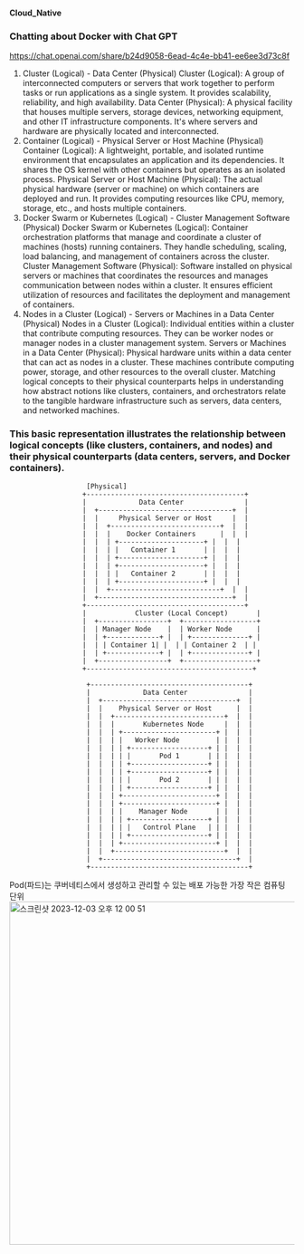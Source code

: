 #### Cloud_Native


### Chatting  about Docker with Chat GPT
https://chat.openai.com/share/b24d9058-6ead-4c4e-bb41-ee6ee3d73c8f


1. Cluster (Logical) - Data Center (Physical)
Cluster (Logical): A group of interconnected computers or servers that work together to perform tasks or run applications as a single system. It provides scalability, reliability, and high availability.
Data Center (Physical): A physical facility that houses multiple servers, storage devices, networking equipment, and other IT infrastructure components. It's where servers and hardware are physically located and interconnected.
2. Container (Logical) - Physical Server or Host Machine (Physical)
Container (Logical): A lightweight, portable, and isolated runtime environment that encapsulates an application and its dependencies. It shares the OS kernel with other containers but operates as an isolated process.
Physical Server or Host Machine (Physical): The actual physical hardware (server or machine) on which containers are deployed and run. It provides computing resources like CPU, memory, storage, etc., and hosts multiple containers.
3. Docker Swarm or Kubernetes (Logical) - Cluster Management Software (Physical)
Docker Swarm or Kubernetes (Logical): Container orchestration platforms that manage and coordinate a cluster of machines (hosts) running containers. They handle scheduling, scaling, load balancing, and management of containers across the cluster.
Cluster Management Software (Physical): Software installed on physical servers or machines that coordinates the resources and manages communication between nodes within a cluster. It ensures efficient utilization of resources and facilitates the deployment and management of containers.
4. Nodes in a Cluster (Logical) - Servers or Machines in a Data Center (Physical)
Nodes in a Cluster (Logical): Individual entities within a cluster that contribute computing resources. They can be worker nodes or manager nodes in a cluster management system.
Servers or Machines in a Data Center (Physical): Physical hardware units within a data center that can act as nodes in a cluster. These machines contribute computing power, storage, and other resources to the overall cluster.
Matching logical concepts to their physical counterparts helps in understanding how abstract notions like clusters, containers, and orchestrators relate to the tangible hardware infrastructure such as servers, data centers, and networked machines.    


### This basic representation illustrates the relationship between logical concepts (like clusters, containers, and nodes) and their physical counterparts (data centers, servers, and Docker containers).
 ```
                    [Physical]
                   +---------------------------------------+
                   |             Data Center               |
                   |  +---------------------------------+  |
                   |  |     Physical Server or Host     |  |
                   |  |  +---------------------------+  |  |
                   |  |  |    Docker Containers      |  |  |
                   |  |  | +---------------------+ |  |  |
                   |  |  | |   Container 1       | |  |  |
                   |  |  | +---------------------+ |  |  |
                   |  |  | +---------------------+ |  |  |
                   |  |  | |   Container 2       | |  |  |
                   |  |  | +---------------------+ |  |  |
                   |  |  +---------------------------+  |  |
                   |  +---------------------------------+  |
                   +---------------------------------------+
                   |            Cluster (Local Concept)       |
                   |  +-----------------+  +------------------+
                   |  | Manager Node    |  | Worker Node      |
                   |  | +-------------+ |  | +--------------+ |
                   |  | | Container 1| |  | | Container 2  | |
                   |  | +-------------+ |  | +--------------+ |
                   |  +-----------------+  +------------------+
                   +-----------------------------------------+

```


```
                   +---------------------------------------+
                   |             Data Center               |
                   |  +---------------------------------+  |
                   |  |    Physical Server or Host      |  |
                   |  |  +---------------------------+  |  |
                   |  |  |       Kubernetes Node     |  |  |
                   |  |  | +-----------------------+ |  |  |
                   |  |  | |   Worker Node         | |  |  |
                   |  |  | | +-------------------+ | |  |  |
                   |  |  | | |       Pod 1       | | |  |  |
                   |  |  | | +-------------------+ | |  |  |
                   |  |  | | +-------------------+ | |  |  |
                   |  |  | | |       Pod 2       | | |  |  |
                   |  |  | | +-------------------+ | |  |  |
                   |  |  | +-----------------------+ |  |  |
                   |  |  | +-----------------------+ |  |  |
                   |  |  | |    Manager Node       | |  |  |
                   |  |  | | +-------------------+ | |  |  |
                   |  |  | | |   Control Plane   | | |  |  |
                   |  |  | | +-------------------+ | |  |  |
                   |  |  | +-----------------------+ |  |  |
                   |  |  +---------------------------+  |  |
                   |  +---------------------------------+  |
                   +---------------------------------------+

```
Pod(파드)는 쿠버네티스에서 생성하고 관리할 수 있는 배포 가능한 가장 작은 컴퓨팅 단위   
<img width="606" alt="스크린샷 2023-12-03 오후 12 00 51" src="https://github.com/PhoebeYoon/Cloud_Native/assets/48478079/3fca848c-67fa-4dba-b1b9-16a33be37b2b">



                   
